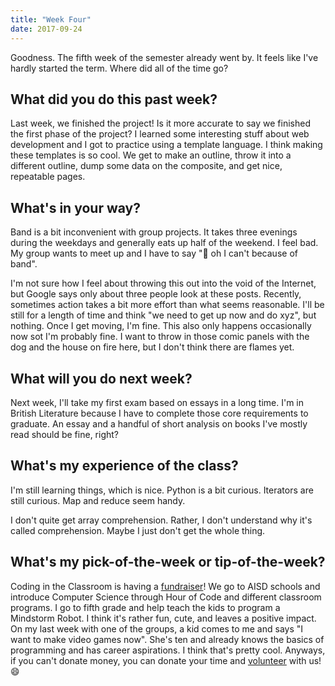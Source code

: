 ```yaml
---
title: "Week Four"
date: 2017-09-24
---
```


Goodness. The fifth week of the semester already went by. It feels like I've hardly started the term. Where did all of the time go?

## What did you do this past week?
Last week, we finished the project! Is it more accurate to say we finished the first phase of the project? I learned some interesting stuff about web development and I got to practice using a template language. I think making these templates is so cool. We get to make an outline, throw it into a different outline, dump some data on the composite, and get nice, repeatable pages.

## What's in your way?
Band is a bit inconvenient with group projects. It takes three evenings during the weekdays and generally eats up half of the weekend. I feel bad. My group wants to meet up and I have to say "😬 oh I can't because of band".

I'm not sure how I feel about throwing this out into the void of the Internet, but Google says only about three people look at these posts. Recently, sometimes action takes a bit more effort than what seems reasonable. I'll be still for a length of time and think "we need to get up now and do xyz", but nothing. Once I get moving, I'm fine. This also only happens occasionally now sot I'm probably fine. I want to throw in those comic panels with the dog and the house on fire here, but I don't think there are flames yet.

## What will you do next week?
Next week, I'll take my first exam based on essays in a long time. I'm in British Literature because I have to complete those core requirements to graduate. An essay and a handful of short analysis on books I've mostly read should be fine, right?

## What's my experience of the class?
I'm still learning things, which is nice. Python is a bit curious. Iterators are still curious. Map and reduce seem handy.

I don't quite get array comprehension. Rather, I don't understand why it's called comprehension. Maybe I just don't get the whole thing.

## What's my pick-of-the-week or tip-of-the-week?
Coding in the Classroom is having a [fundraiser](https://hornraiser.utexas.edu/project/6977/wall)! We go to AISD schools and introduce Computer Science through Hour of Code and different classroom programs. I go to fifth grade and help teach the kids to program a Mindstorm Robot. I think it's rather fun, cute, and leaves a positive impact. On my last week with one of the groups, a kid comes to me and says "I want to make video games now". She's ten and already knows the basics of programming and has career aspirations. I think that's pretty cool. Anyways, if you can't donate money, you can donate your time and [volunteer](http://www.cs.utexas.edu/~ans/outreach/index.html) with us! 😄
